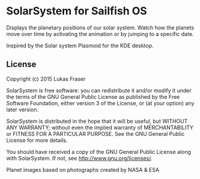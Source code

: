 SolarSystem for Sailfish OS
===========================

Displays the planetary positions of our solar system. Watch how the planets move over time by activating the animation or by jumping to a specific date.

Inspired by the Solar system Plasmoid for the KDE desktop.


## License

Copyright (c) 2015 Lukas Fraser

SolarSystem is free software: you can redistribute it and/or modify it under the terms of the GNU General Public License as published by the Free Software Foundation, either version 3 of the License, or (at your option) any later version.

SolarSystem is distributed in the hope that it will be useful, but WITHOUT ANY WARRANTY; without even the implied warranty of MERCHANTABILITY or FITNESS FOR A PARTICULAR PURPOSE. See the GNU General Public License for more details.

You should have received a copy of the GNU General Public License along with SolarSystem. If not, see http://www.gnu.org/licenses/.


Planet images based on photographs created by NASA & ESA